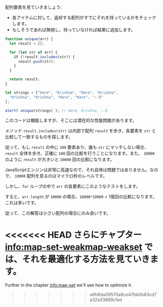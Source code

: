 配列要素を見ていきましょう:
- 各アイテムに対して、返却する配列がすでにそれを持っているかをチェックします。
- もしそうであれば無視し、持っていなければ結果に追加します。

```js run demo
function unique(arr) {
  let result = [];

  for (let str of arr) {
    if (!result.includes(str)) {
      result.push(str);
    }
  }

  return result;
}

let strings = ["Hare", "Krishna", "Hare", "Krishna",
  "Krishna", "Krishna", "Hare", "Hare", ":-O"
];

alert( unique(strings) ); // Hare, Krishna, :-O
```

このコードは機能しますが、そこには潜在的な性能問題があります。

メソッド `result.includes(str)` は内部で配列 `result` を歩き、各要素を `str` と比較して一致するものを探します。

従って、もし `result` の中に `100` 要素あり、誰も `str` にマッチしない場合、`result` 全体を歩き、正確に `100` 回の比較を行うことになります。また、 `10000` のように `result` が大きいと `10000` 回の比較になります。

JavaScriptエンジンは非常に高速なので、それ自体は問題ではありません。なので、 `10000` 配列を見るのはマイクロ秒のレベルです。

しかし、`for` ループの中で `arr` の各要素にこのようなテストをします。

すると、`arr.length` が `10000` の場合、`10000*10000` = 1億回の比較になります。これは多いです。

従って、この解答は小さい配列の場合にのみ良いです。

<<<<<<< HEAD
さらにチャプター <info:map-set-weakmap-weakset> では、それを最適化する方法を見ていきます。
=======
Further in the chapter <info:map-set> we'll see how to optimize it.
>>>>>>> a6fdfda09570a8ce47bb0b83cd7a32a33869cfad
